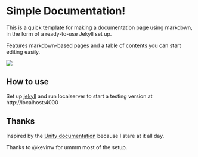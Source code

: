 # Simple Documentation!

This is a quick template for making a documentation page using markdown, in the form of a ready-to-use Jekyll set up. 

Features markdown-based pages and a table of contents you can start editing easily.

![](https://fernandoramallo.github.io/documentation-template/img/screenshot.png)

## How to use

Set up [jekyll](https://jekyllrb.com/) and run localserver to start a testing version at http://localhost:4000

## Thanks
Inspired by the [Unity documentation](https://docs.unity3d.com/) because I stare at it all day.

Thanks to @kevinw for ummm most of the setup.
